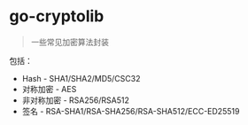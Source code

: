 # go-cryptolib

> 一些常见加密算法封装

包括：

- Hash - SHA1/SHA2/MD5/CSC32
- 对称加密 - AES
- 非对称加密 - RSA256/RSA512
- 签名 - RSA-SHA1/RSA-SHA256/RSA-SHA512/ECC-ED25519

